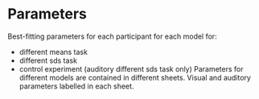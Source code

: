 # Parameters
Best-fitting parameters for each participant for each model for:
* different means task
* different sds task 
* control experiment (auditory different sds task only)
Parameters for different models are contained in different sheets. Visual and auditory parameters labelled in each sheet. 